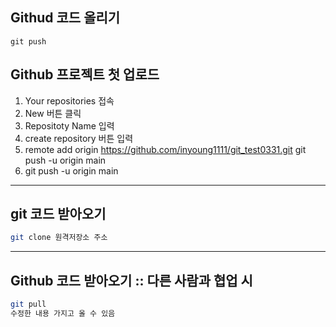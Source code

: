## Githud 코드 올리기
```
git push

```
## Github 프로젝트 첫 업로드 
1. Your repositories 접속
2. New 버튼 클릭
3. Repositoty Name 입력
4. create repository 버튼 입력
5. remote add origin https://github.com/inyoung1111/git_test0331.git
   git push -u origin main
6. git push  -u origin  main 
---
## git 코드 받아오기
```bash
git clone 원격저장소 주소
```
---
## Github 코드 받아오기 :: 다른 사람과 협업 시 
```bash
git pull 
수정한 내용 가지고 올 수 있음
```